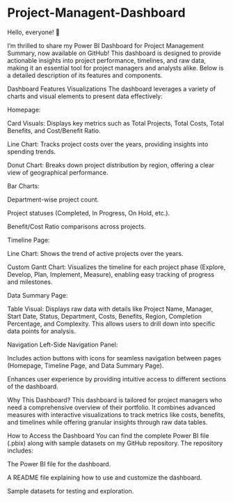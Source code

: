 # Project-Managent-Dashboard

Hello, everyone! 👋

I’m thrilled to share my Power BI Dashboard for Project Management Summary, now available on GitHub! This dashboard is designed to provide actionable insights into project performance, timelines, and raw data, making it an essential tool for project managers and analysts alike. Below is a detailed description of its features and components.

Dashboard Features
Visualizations
The dashboard leverages a variety of charts and visual elements to present data effectively:

Homepage:

Card Visuals: Displays key metrics such as Total Projects, Total Costs, Total Benefits, and Cost/Benefit Ratio.

Line Chart: Tracks project costs over the years, providing insights into spending trends.

Donut Chart: Breaks down project distribution by region, offering a clear view of geographical performance.

Bar Charts:

Department-wise project count.

Project statuses (Completed, In Progress, On Hold, etc.).

Benefit/Cost Ratio comparisons across projects.

Timeline Page:

Line Chart: Shows the trend of active projects over the years.

Custom Gantt Chart: Visualizes the timeline for each project phase (Explore, Develop, Plan, Implement, Measure), enabling easy tracking of progress and milestones.

Data Summary Page:

Table Visual: Displays raw data with details like Project Name, Manager, Start Date, Status, Department, Costs, Benefits, Region, Completion Percentage, and Complexity. This allows users to drill down into specific data points for analysis.

Navigation
Left-Side Navigation Panel:

Includes action buttons with icons for seamless navigation between pages (Homepage, Timeline Page, and Data Summary Page).

Enhances user experience by providing intuitive access to different sections of the dashboard.

Why This Dashboard?
This dashboard is tailored for project managers who need a comprehensive overview of their portfolio. It combines advanced measures with interactive visualizations to track metrics like costs, benefits, and timelines while offering granular insights through raw data tables.

How to Access the Dashboard
You can find the complete Power BI file (.pbix) along with sample datasets on my GitHub repository. The repository includes:

The Power BI file for the dashboard.

A README file explaining how to use and customize the dashboard.

Sample datasets for testing and exploration.
